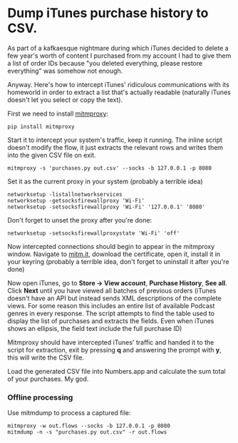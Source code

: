 # Dump iTunes purchase history to CSV.

As part of a kafkaesque nightmare during which iTunes decided to delete a few year's worth of content I purchased from my account I had to give them a list of order IDs because "you deleted everything, please restore everything" was somehow not enough.

Anyway. Here's how to intercept iTunes' ridiculous communications with its homeworld in order to extract a list that's actually readable (naturally iTunes doesn't let you select or copy the text).

First we need to install [mitmproxy](http://mitmproxy.org/doc):

```
pip install mitmproxy
```

Start it to intercept your system's traffic, keep it running. The inline script doesn't modify the flow, it just extracts the relevant rows and writes them into the given CSV file on exit.

```
mitmproxy -s 'purchases.py out.csv' --socks -b 127.0.0.1 -p 8080
```

Set it as the current proxy in your system (probably a terrible idea)

```
networksetup -listallnetworkservices
networksetup -getsocksfirewallproxy 'Wi-Fi'
networksetup -setsocksfirewallproxy 'Wi-Fi' '127.0.0.1' '8080'
```

Don't forget to unset the proxy after you're done:

```
networksetup -setsocksfirewallproxystate 'Wi-Fi' 'off'
```

Now intercepted connections should begin to appear in the mitmproxy window. Navigate to [mitm.it](http://mitm.it), download the certificate, open it, install it in your keyring (probably a terrible idea, don't forget to uninstall it after you're done)

Now open iTunes, go to **Store → View account**, **Purchase History**, **See all**. Click **Next** until you have viewed all batches of previous orders (iTunes doesn't have an API but instead sends XML descriptions of the complete views. For some reason this includes an entire list of available Podcast genres in every response. The script attempts to find the table used to display the list of purchases and extracts the fields. Even when iTunes shows an ellipsis, the field text include the full purchase ID) 

Mitmproxy should have intercepted iTunes' traffic and handed it to the script for extraction, exit by pressing **q** and answering the prompt with **y**, this will write the CSV file.

Load the generated CSV file into Numbers.app and calculate the sum total of your purchases. My god.


### Offline processing

Use mitmdump to process a captured file:

```
mitmproxy -w out.flows --socks -b 127.0.0.1 -p 8080
mitmdump -n -s "purchases.py out.csv" -r out.flows
```